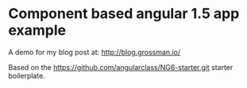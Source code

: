 # Component based angular 1.5 app example

A demo for my blog post at: http://blog.grossman.io/


Based on the https://github.com/angularclass/NG6-starter.git starter boilerplate.